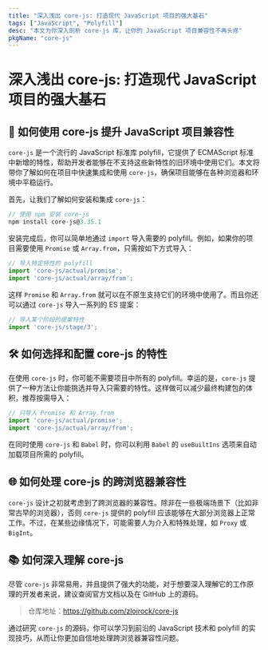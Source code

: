 ```yaml
---
title: "深入浅出 core-js: 打造现代 JavaScript 项目的强大基石"
tags: ["JavaScript", "Polyfill"]
desc: "本文为你深入剖析 core-js 库，让你的 JavaScript 项目兼容性不再头疼"
pkgName: "core-js"
---
```


# 深入浅出 core-js: 打造现代 JavaScript 项目的强大基石

## 🚀 如何使用 core-js 提升 JavaScript 项目兼容性

`core-js` 是一个流行的 JavaScript 标准库 polyfill，它提供了 ECMAScript 标准中新增的特性，帮助开发者能够在不支持这些新特性的旧环境中使用它们。本文将带你了解如何在项目中快速集成和使用 `core-js`，确保项目能够在各种浏览器和环境中平稳运行。

首先，让我们了解如何安装和集成 `core-js`：

```javascript
// 使用 npm 安装 core-js
npm install core-js@3.35.1
```

安装完成后，你可以简单地通过 `import` 导入需要的 polyfill。例如，如果你的项目需要使用 `Promise` 或 `Array.from`，只需按如下方式导入：

```javascript
// 导入特定特性的 polyfill
import 'core-js/actual/promise';
import 'core-js/actual/array/from';
```

这样 `Promise` 和 `Array.from` 就可以在不原生支持它们的环境中使用了。而且你还可以通过 `core-js` 导入一系列的 ES 提案：

```javascript
// 导入某个阶段的提案特性
import 'core-js/stage/3';
```

## 🛠️ 如何选择和配置 core-js 的特性

在使用 `core-js` 时，你可能不需要项目中所有的 polyfill。幸运的是，`core-js` 提供了一种方法让你能挑选并导入只需要的特性。这样做可以减少最终构建包的体积，推荐按需导入：

```javascript
// 只导入 Promise 和 Array.from
import 'core-js/actual/promise';
import 'core-js/actual/array/from';
```

在同时使用 `core-js` 和 `Babel` 时，你可以利用 `Babel` 的 `useBuiltIns` 选项来自动加载项目所需的 polyfill。

## 🌐 如何处理 core-js 的跨浏览器兼容性

`core-js` 设计之初就考虑到了跨浏览器的兼容性。除非在一些极端场景下（比如非常古早的浏览器），否则 `core-js` 提供的 polyfill 应该能够在大部分浏览器上正常工作。不过，在某些边缘情况下，可能需要人为介入和特殊处理，如 `Proxy` 或 `BigInt`。

## 📚 如何深入理解 core-js

尽管 `core-js` 非常易用，并且提供了强大的功能，对于想要深入理解它的工作原理的开发者来说，建议查阅官方文档以及在 GitHub 上的源码。

> 仓库地址：https://github.com/zloirock/core-js

通过研究 `core-js` 的源码，你可以学习到前沿的 JavaScript 技术和 polyfill 的实现技巧，从而让你更加自信地处理跨浏览器兼容性问题。